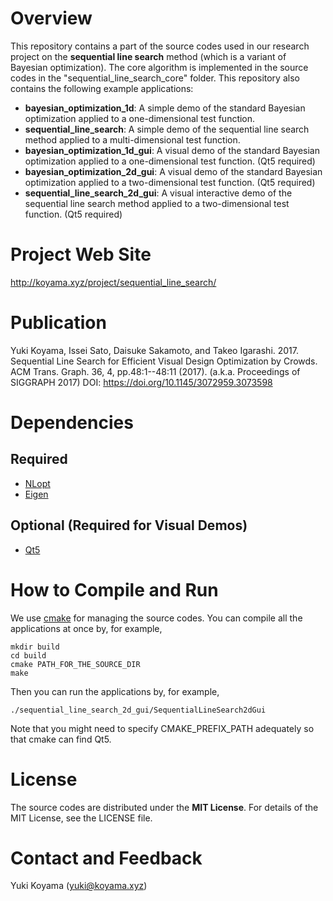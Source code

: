 # Overview
This repository contains a part of the source codes used in our research project on the **sequential line search** method (which is a variant of Bayesian optimization). The core algorithm is implemented in the source codes in the "sequential_line_search_core" folder. This repository also contains the following example applications:

- **bayesian_optimization_1d**: A simple demo of the standard Bayesian optimization applied to a one-dimensional test function. 
- **sequential_line_search**: A simple demo of the sequential line search method applied to a multi-dimensional test function.
- **bayesian_optimization_1d_gui**: A visual demo of the standard Bayesian optimization applied to a one-dimensional test function. (Qt5 required)
- **bayesian_optimization_2d_gui**: A visual demo of the standard Bayesian optimization applied to a two-dimensional test function. (Qt5 required)
- **sequential_line_search_2d_gui**: A visual interactive demo of the sequential line search method applied to a two-dimensional test function. (Qt5 required)

# Project Web Site
http://koyama.xyz/project/sequential_line_search/

# Publication
Yuki Koyama, Issei Sato, Daisuke Sakamoto, and Takeo Igarashi. 2017. Sequential Line Search for Efficient Visual Design Optimization by Crowds. ACM Trans. Graph. 36, 4, pp.48:1--48:11 (2017). (a.k.a. Proceedings of SIGGRAPH 2017)
DOI: https://doi.org/10.1145/3072959.3073598

# Dependencies
## Required
- [NLopt](https://nlopt.readthedocs.io/)
- [Eigen](http://eigen.tuxfamily.org/)

## Optional (Required for Visual Demos)
- [Qt5](http://doc.qt.io/qt-5/)

# How to Compile and Run
We use [cmake](https://cmake.org/) for managing the source codes. You can compile all the applications at once by, for example, 
```
mkdir build
cd build
cmake PATH_FOR_THE_SOURCE_DIR
make
```
Then you can run the applications by, for example,
```
./sequential_line_search_2d_gui/SequentialLineSearch2dGui
```
Note that you might need to specify CMAKE_PREFIX_PATH adequately so that cmake can find Qt5.

# License
The source codes are distributed under the **MIT License**. For details of the MIT License, see the LICENSE file.

# Contact and Feedback
Yuki Koyama (yuki@koyama.xyz)
